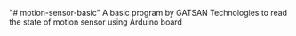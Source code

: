 "# motion-sensor-basic" 
A basic program by GATSAN Technologies to read the state of motion sensor using Arduino board
